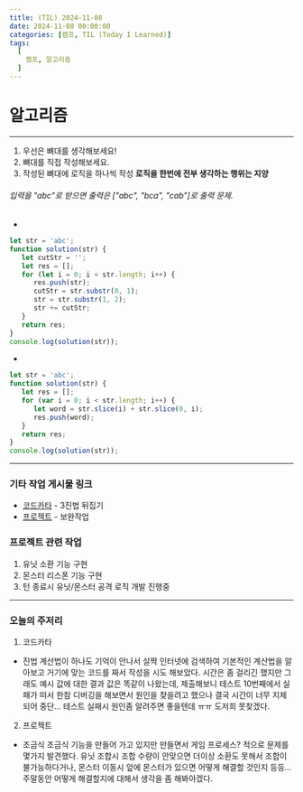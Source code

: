 ```yaml
---
title: (TIL) 2024-11-08
date: 2024-11-08 00:00:00
categories: [캠프, TIL (Today I Learned)]
tags:
  [
    캠프, 알고리즘
  ]
---
```


# 알고리즘
---

1) 우선은 뼈대를 생각해보세요!
2) 뼈대를 직접 작성해보세요.
3) 작성된 뼈대에 로직을 하나씩 작성
**로직을 한번에 전부 생각하는 행위는 지양**

###### 입력을 "abc"로 받으면 출력은 ["abc", "bca", "cab"]로 출력 문제.
- 
```javascript
let str = 'abc';
function solution(str) {
   let cutStr = '';
   let res = [];
   for (let i = 0; i < str.length; i++) {
      res.push(str);
      cutStr = str.substr(0, 1);
      str = str.substr(1, 2);
      str += cutStr;
   }
   return res;
}
console.log(solution(str));
```

- 
```javascript
let str = 'abc';
function solution(str) {
   let res = [];
   for (var i = 0; i < str.length; i++) {
      let word = str.slice(i) + str.slice(0, i);
      res.push(word);
   }
   return res;
}
console.log(solution(str));
```

---
### 기타 작업 게시물 링크
- [코드카타](https://daltube.github.io/posts/kata2/) - 3진법 뒤집기     
- [프로젝트](https://daltube.github.io/posts/Roguelike/) - 보완작업  

### 프로젝트 관련 작업
1. 유닛 소환 기능 구현
2. 몬스터 리스폰 기능 구현
3. 턴 종료시 유닛/몬스터 공격 로직 개발 진행중

---
### 오늘의 주저리
1. 코드카타
- 진법 계산법이 하나도 기억이 안나서 살짝 인터넷에 검색하여 기본적인 계산법을 알아보고 거기에 맞는 코드를 짜서 작성을 시도 해보았다. 시간은 좀 걸리긴 했지만 그래도 예시 값에 대한 결과 값은 똑같이 나왔는데, 제출해보니 테스트 10번째에서 실패가 떠서 한참 디버깅을 해보면서 원인을 찾을려고 했으나 결국 시간이 너무 지체되어 중단...
테스트 실패시 원인좀 알려주면 좋을텐데 ㅠㅠ 도저희 못찾겠다.

2. 프로젝트
- 조금식 조금식 기능을 만들어 가고 있지만 만들면서 게임 프로세스? 적으로 문제를 몇가지 발견했다. 유닛 조합시 조합 수량이 안맞으면 더이상 소환도 못해서 조합이 불가능하다거나, 몬스터 이동시 앞에 몬스터가 있으면 어떻게 해결할 것인지 등등... 주말동안 어떻게 해결할지에 대해서 생각을 좀 해봐야겠다.

  


